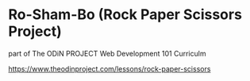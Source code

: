 # Ro-Sham-Bo (Rock Paper Scissors Project)

part of The ODiN PROJECT Web Development 101 Curriculm

https://www.theodinproject.com/lessons/rock-paper-scissors